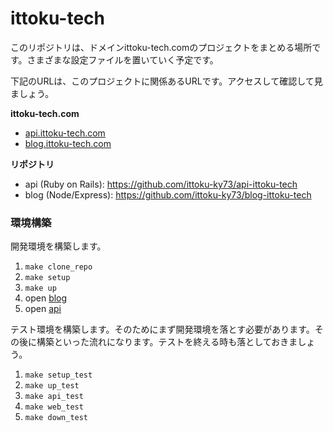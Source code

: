 # ittoku-tech

このリポジトリは、ドメインittoku-tech.comのプロジェクトをまとめる場所です。さまざまな設定ファイルを置いていく予定です。

下記のURLは、このプロジェクトに関係あるURLです。アクセスして確認して見ましょう。

**ittoku-tech.com**

- [api.ittoku-tech.com](https://api.ittoku-tech.com)
- [blog.ittoku-tech.com](https://blog.ittoku-tech.com)

**リポジトリ**

- api (Ruby on Rails): https://github.com/ittoku-ky73/api-ittoku-tech
- blog (Node/Express): https://github.com/ittoku-ky73/blog-ittoku-tech

### 環境構築

開発環境を構築します。

1. `make clone_repo`
2. `make setup`
3. `make up`
4. open [blog](http://localhost:3000)
5. open [api](http://localhost:8000)

テスト環境を構築します。そのためにまず開発環境を落とす必要があります。その後に構築といった流れになります。テストを終える時も落としておきましょう。

1. `make setup_test`
2. `make up_test`
3. `make api_test`
4. `make web_test`
5. `make down_test`

